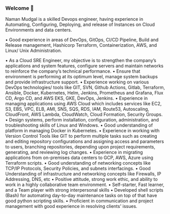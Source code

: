 ### Welcome 👋
Naman Mudgal is a skilled Devops engineer, having experience in Automating, Configuring, Deploying, and release of Instances on Cloud Environments and data centers.

• Good experience in areas of DevOps, GitOps, CI/CD Pipeline, Build and Release management, Hashicorp Terraform, Containerization, AWS, and Linux/ Unix Administration.

• As a Cloud SRE Engineer, my objective is to strengthen the company’s applications and system features, configure servers and maintain networks to reinforce the company’s technical performance.
• Ensure that environment is performing at its optimum level, manage system backups and provide infrastructure support.
• Experience working on various DevOps technologies/ tools like GIT, SVN, Github Actions, Gitlab, Terraform, Ansible, Docker, Kubernetes, Helm, Jenkins, Prometheus and Grafana, Flux CD, Argo CD, and AWS EKS, GKE, DevOps, Jenkins.
• Experience in managing applications using AWS Cloud which includes services like EC2, S3, EBS, VPC, ELB, AMI, SNS, SQS, RDS, IAM, Route53, Autoscaling, CloudFront, AWS Lambda, CloudWatch, Cloud Formation, Security Groups.
• Design systems, perform installation, configuration, administration, and troubleshooting skills of Linux and Windows.
• Good understanding of platform in managing Docker in Kubernetes.
• Experience in working with Version Control Tools like GIT to perform multiple tasks such as creating and editing repository configurations and assigning access and parameters to users, branching repositories, depending upon project requirements, generating, and reviewing log changes.
• Experience in migrating applications from on-premises data centers to GCP, AWS, Azure using Terraform scripts.
• Good understanding of networking concepts like TCP/IP Protocols, Security Policies, and subnets interfacings.
• Good Understanding of infrastructure and networking concepts like Firewalls, IP Addressing, DNS, etc
• Positive attitude, strong work ethic, and ability to work in a highly collaborative team environment.
• Self-starter, Fast learner, and a Team player with strong interpersonal skills
• Developed shell scripts (Bash) for automating day-to-day maintenance tasks on top of that have good python scripting skills.
• Proficient in communication and project management with good experience in resolving clients' issues.
